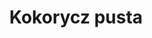 ---
title: 'Kokorycz pusta'
latina: '(Corydalis cava)'
pubDate: 'Jul 01 2022'
mainImage: 'kokorycz_pusta_kymnc9'
level1: 'rośliny naczyniowe'
level2: 'jaskrowce'
level3: 'makowate'
flowertime: 'marzec - maj'
---